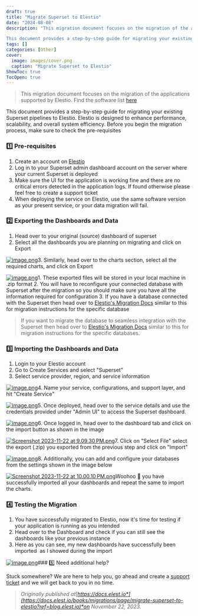 ```yaml
---
draft: true
title: "Migrate Superset to Elestio"
date: "2024-08-08"
description: "This migration document focuses on the migration of the applications supported by Elestio. Find the software list here

This document provides a step-by-step guide for migrating your existing Superset pipelines to Elestio. Elestio is designed to enhance performance, scalability, and overall system efficiency. Before you begin the migration process, make"
tags: []
categories: [Other]
cover:
  image: images/cover.png
  caption: "Migrate Superset to Elestio"
ShowToc: true
TocOpen: true
---
```




> This migration document focuses on the migration of the applications supported by Elestio. Find the software list [here](https://elest.io/fully-managed-services?ref=blog.elest.io)

This document provides a step\-by\-step guide for migrating your existing Superset pipelines to Elestio. Elestio is designed to enhance performance, scalability, and overall system efficiency. Before you begin the migration process, make sure to check the pre\-requisites

### 1️⃣ Pre\-requisites

1. Create an account on [Elestio](https://elest.io/?ref=blog.elest.io)
2. Log in to your Superset admin dashboard account on the server where your current Superset is deployed
3. Make sure the UI for the application is working fine and there are no critical errors detected in the application logs. If found otherwise please feel free to create a support ticket
4. When deploying the service on Elestio, use the same software version as your present service, or your data migration will fail.

### 2️⃣ Exporting the Dashboards and Data

1. Head over to your original (source) dashboard of superset
2. Select all the dashboards you are planning on migrating and click on Export

[![image.png](https://docs.elest.io/uploads/images/gallery/2023-11/scaled-1680-/NOnimage.png)](https://docs.elest.io/uploads/images/gallery/2023-11/NOnimage.png?ref=blog.elest.io)3. Similarly, head over to the charts section, select all the required charts, and click on Export

[![image.png](https://docs.elest.io/uploads/images/gallery/2023-11/scaled-1680-/TU9image.png)](https://docs.elest.io/uploads/images/gallery/2023-11/TU9image.png?ref=blog.elest.io)1. These exported files will be stored in your local machine in .zip format
2. You will have to reconfigure your connected database with Superset after the migration so you should make sure you have all the information required for configuration
3. If you have a database connected with the Superset then head over to [Elestio's Migration Docs](https://docs.elest.io/books/migrations?ref=blog.elest.io) similar to this for migration instructions for the specific database


> If you want to migrate the database to seamless integration with the Superset then head over to [Elestio's Migration Docs](https://docs.elest.io/books/migrations?ref=blog.elest.io) similar to this for migration instructions for the specific databases.

### 3️⃣ Importing the Dashboards and Data

1. Login to your Elestio account
2. Go to Create Services and select "Superset"
3. Select service provider, region, and service information

[![image.png](https://docs.elest.io/uploads/images/gallery/2023-11/scaled-1680-/SA7image.png)](https://docs.elest.io/uploads/images/gallery/2023-11/SA7image.png?ref=blog.elest.io)4. Name your service, configurations, and support layer, and hit "Create Service"

[![image.png](https://docs.elest.io/uploads/images/gallery/2023-11/scaled-1680-/hROimage.png)](https://docs.elest.io/uploads/images/gallery/2023-11/hROimage.png?ref=blog.elest.io)5. Once deployed, head over to the service details and use the credentials provided under "Admin UI" to access the Superset dashboard.

[![image.png](https://docs.elest.io/uploads/images/gallery/2023-11/scaled-1680-/tz6image.png)](https://docs.elest.io/uploads/images/gallery/2023-11/tz6image.png?ref=blog.elest.io)6. Once logged in, head over to the dashboard tab and click on the import button as shown in the image

[![Screenshot 2023-11-22 at 9.09.30 PM.png](https://docs.elest.io/uploads/images/gallery/2023-11/scaled-1680-/screenshot-2023-11-22-at-9-09-30-pm.png)](https://docs.elest.io/uploads/images/gallery/2023-11/screenshot-2023-11-22-at-9-09-30-pm.png?ref=blog.elest.io)7. Click on "Select File" select the export (.zip) you exported from the previous step and click on "Import"

[![image.png](https://docs.elest.io/uploads/images/gallery/2023-11/scaled-1680-/asCimage.png)](https://docs.elest.io/uploads/images/gallery/2023-11/asCimage.png?ref=blog.elest.io)8. Additionally, you can add and configure your databases from the settings shown in the image below

[![Screenshot 2023-11-22 at 10.00.10 PM.png](https://docs.elest.io/uploads/images/gallery/2023-11/scaled-1680-/screenshot-2023-11-22-at-10-00-10-pm.png)](https://docs.elest.io/uploads/images/gallery/2023-11/screenshot-2023-11-22-at-10-00-10-pm.png?ref=blog.elest.io)Woohoo 🎉 you have successfully imported all your dashboards and repeat the same to import the charts.

### 4️⃣ Testing the Migration

1. You have successfully migrated to Elestio, now it's time for testing if your application is running as you intended
2. Head over to the Dashboard and check if you can still see the dashboards like your previous instance
3. Here as you can see, my new dashboards have successfully been imported  as I showed during the import

[![image.png](https://docs.elest.io/uploads/images/gallery/2023-11/scaled-1680-/fEcimage.png)](https://docs.elest.io/uploads/images/gallery/2023-11/fEcimage.png?ref=blog.elest.io)### 5️⃣ Need additional help?

Stuck somewhere? We are here to help you, go ahead and create a [support ticket](https://dash.elest.io/support/creation?ref=blog.elest.io) and we will get back to you in no time.


> *Originally published at*[*https://docs.elest.io*](https://docs.elest.io/books/migrations/page/migrate-superset-to-elestio?ref=blog.elest.io)*on November 22, 2023\.*



